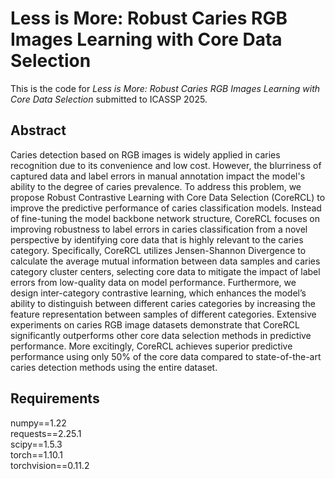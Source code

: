 # Less is More: Robust Caries RGB Images Learning with Core Data Selection
This is the code for _Less is More: Robust Caries RGB Images Learning with Core Data Selection_ submitted to ICASSP 2025.

## Abstract
Caries detection based on RGB images is widely applied in caries recognition due to its convenience and low cost. However, the blurriness of captured data and label errors in manual annotation impact the model's ability to the degree of caries prevalence. To address this problem, we propose Robust Contrastive Learning with Core Data Selection (CoreRCL) to improve the predictive performance of caries classification models. Instead of fine-tuning the model backbone network structure, CoreRCL focuses on improving robustness to label errors in caries classification from a novel perspective by identifying core data that is highly relevant to the caries category. Specifically, CoreRCL utilizes Jensen-Shannon Divergence to calculate the average mutual information between data samples and caries category cluster centers, selecting core data to mitigate the impact of label errors from low-quality data on model performance. Furthermore, we design inter-category contrastive learning, which enhances the model’s ability to distinguish between different caries categories by increasing the feature representation between samples of different categories. Extensive experiments on caries RGB image datasets demonstrate that CoreRCL significantly outperforms other core data selection methods in predictive performance. More excitingly, CoreRCL achieves superior predictive performance using only 50\% of the core data compared to state-of-the-art caries detection methods using the entire dataset.

## Requirements
numpy==1.22\
requests==2.25.1\
scipy==1.5.3\
torch==1.10.1\
torchvision==0.11.2

